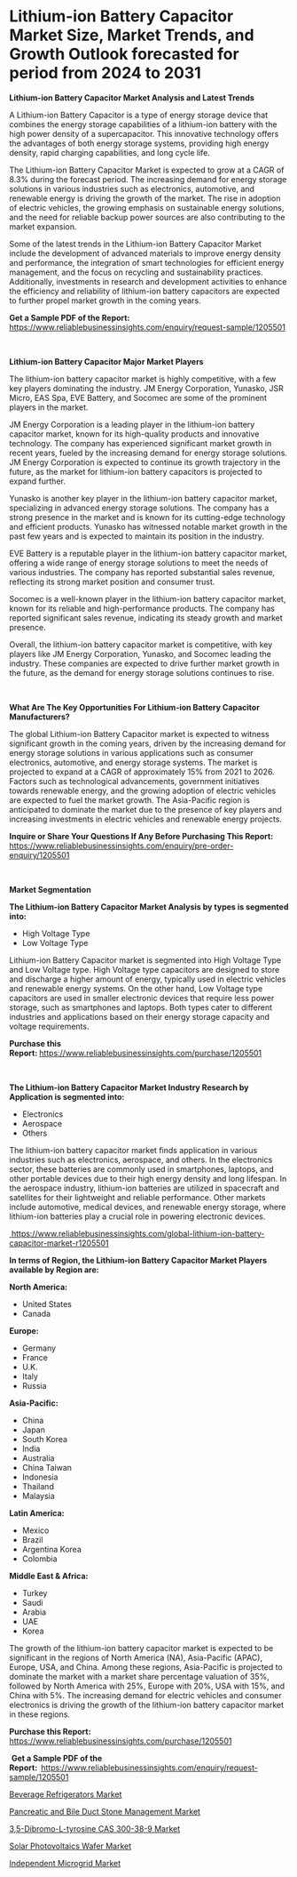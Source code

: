 <p><h1>Lithium-ion Battery Capacitor Market Size, Market Trends, and Growth Outlook forecasted for period from 2024 to 2031</h1></p><p><strong>Lithium-ion Battery Capacitor Market Analysis and Latest Trends</strong></p>
<p><p>A Lithium-ion Battery Capacitor is a type of energy storage device that combines the energy storage capabilities of a lithium-ion battery with the high power density of a supercapacitor. This innovative technology offers the advantages of both energy storage systems, providing high energy density, rapid charging capabilities, and long cycle life.</p><p>The Lithium-ion Battery Capacitor Market is expected to grow at a CAGR of 8.3% during the forecast period. The increasing demand for energy storage solutions in various industries such as electronics, automotive, and renewable energy is driving the growth of the market. The rise in adoption of electric vehicles, the growing emphasis on sustainable energy solutions, and the need for reliable backup power sources are also contributing to the market expansion.</p><p>Some of the latest trends in the Lithium-ion Battery Capacitor Market include the development of advanced materials to improve energy density and performance, the integration of smart technologies for efficient energy management, and the focus on recycling and sustainability practices. Additionally, investments in research and development activities to enhance the efficiency and reliability of lithium-ion battery capacitors are expected to further propel market growth in the coming years.</p></p>
<p><strong>Get a Sample PDF of the Report:&nbsp;</strong> <a href="https://www.reliablebusinessinsights.com/enquiry/request-sample/1205501">https://www.reliablebusinessinsights.com/enquiry/request-sample/1205501</a></p>
<p>&nbsp;</p>
<p><strong>Lithium-ion Battery Capacitor Major Market Players</strong></p>
<p><p>The lithium-ion battery capacitor market is highly competitive, with a few key players dominating the industry. JM Energy Corporation, Yunasko, JSR Micro, EAS Spa, EVE Battery, and Socomec are some of the prominent players in the market.</p><p>JM Energy Corporation is a leading player in the lithium-ion battery capacitor market, known for its high-quality products and innovative technology. The company has experienced significant market growth in recent years, fueled by the increasing demand for energy storage solutions. JM Energy Corporation is expected to continue its growth trajectory in the future, as the market for lithium-ion battery capacitors is projected to expand further.</p><p>Yunasko is another key player in the lithium-ion battery capacitor market, specializing in advanced energy storage solutions. The company has a strong presence in the market and is known for its cutting-edge technology and efficient products. Yunasko has witnessed notable market growth in the past few years and is expected to maintain its position in the industry.</p><p>EVE Battery is a reputable player in the lithium-ion battery capacitor market, offering a wide range of energy storage solutions to meet the needs of various industries. The company has reported substantial sales revenue, reflecting its strong market position and consumer trust.</p><p>Socomec is a well-known player in the lithium-ion battery capacitor market, known for its reliable and high-performance products. The company has reported significant sales revenue, indicating its steady growth and market presence.</p><p>Overall, the lithium-ion battery capacitor market is competitive, with key players like JM Energy Corporation, Yunasko, and Socomec leading the industry. These companies are expected to drive further market growth in the future, as the demand for energy storage solutions continues to rise.</p></p>
<p>&nbsp;</p>
<p><strong>What Are The Key Opportunities For Lithium-ion Battery Capacitor Manufacturers?</strong></p>
<p><p>The global Lithium-ion Battery Capacitor market is expected to witness significant growth in the coming years, driven by the increasing demand for energy storage solutions in various applications such as consumer electronics, automotive, and energy storage systems. The market is projected to expand at a CAGR of approximately 15% from 2021 to 2026. Factors such as technological advancements, government initiatives towards renewable energy, and the growing adoption of electric vehicles are expected to fuel the market growth. The Asia-Pacific region is anticipated to dominate the market due to the presence of key players and increasing investments in electric vehicles and renewable energy projects.</p></p>
<p><strong>Inquire or Share Your Questions If Any Before Purchasing This Report:</strong> <a href="https://www.reliablebusinessinsights.com/enquiry/pre-order-enquiry/1205501">https://www.reliablebusinessinsights.com/enquiry/pre-order-enquiry/1205501</a></p>
<p>&nbsp;</p>
<p><strong>Market Segmentation</strong></p>
<p><strong>The Lithium-ion Battery Capacitor Market Analysis by types is segmented into:</strong></p>
<p><ul><li>High Voltage Type</li><li>Low Voltage Type</li></ul></p>
<p><p>Lithium-ion Battery Capacitor market is segmented into High Voltage Type and Low Voltage type. High Voltage type capacitors are designed to store and discharge a higher amount of energy, typically used in electric vehicles and renewable energy systems. On the other hand, Low Voltage type capacitors are used in smaller electronic devices that require less power storage, such as smartphones and laptops. Both types cater to different industries and applications based on their energy storage capacity and voltage requirements.</p></p>
<p><strong>Purchase this Report:&nbsp;</strong><a href="https://www.reliablebusinessinsights.com/purchase/1205501">https://www.reliablebusinessinsights.com/purchase/1205501</a></p>
<p>&nbsp;</p>
<p><strong>The Lithium-ion Battery Capacitor Market Industry Research by Application is segmented into:</strong></p>
<p><ul><li>Electronics</li><li>Aerospace</li><li>Others</li></ul></p>
<p><p>The lithium-ion battery capacitor market finds application in various industries such as electronics, aerospace, and others. In the electronics sector, these batteries are commonly used in smartphones, laptops, and other portable devices due to their high energy density and long lifespan. In the aerospace industry, lithium-ion batteries are utilized in spacecraft and satellites for their lightweight and reliable performance. Other markets include automotive, medical devices, and renewable energy storage, where lithium-ion batteries play a crucial role in powering electronic devices.</p></p>
<p><a href="https://www.reliablebusinessinsights.com/global-lithium-ion-battery-capacitor-market-r1205501">&nbsp;https://www.reliablebusinessinsights.com/global-lithium-ion-battery-capacitor-market-r1205501</a></p>
<p><strong>In terms of Region, the Lithium-ion Battery Capacitor Market Players available by Region are:</strong></p>
<p>
    <p> <strong> North America: </strong>
        <ul>
            <li>United States</li>
            <li>Canada</li>
        </ul>
        </p> 
    <p> <strong> Europe: </strong>
        <ul>
            <li>Germany</li>
            <li>France</li>
            <li>U.K.</li>
            <li>Italy</li>
            <li>Russia</li>
        </ul>
        </p> 
    <p> <strong> Asia-Pacific: </strong>
        <ul>
            <li>China</li>
            <li>Japan</li>
            <li>South Korea</li>
            <li>India</li>
            <li>Australia</li>
            <li>China Taiwan</li>
            <li>Indonesia</li>
            <li>Thailand</li>
            <li>Malaysia</li>
        </ul>
        </p> 
    <p> <strong> Latin America: </strong>
        <ul>
            <li>Mexico</li>
            <li>Brazil</li>
            <li>Argentina Korea</li>
            <li>Colombia</li>
        </ul>
        </p> 
    <p> <strong> Middle East & Africa: </strong>
        <ul>
            <li>Turkey</li>
            <li>Saudi</li>
            <li>Arabia</li>
            <li>UAE</li>
            <li>Korea</li>
        </ul>
    </p>
    </p>
<p><p>The growth of the lithium-ion battery capacitor market is expected to be significant in the regions of North America (NA), Asia-Pacific (APAC), Europe, USA, and China. Among these regions, Asia-Pacific is projected to dominate the market with a market share percentage valuation of 35%, followed by North America with 25%, Europe with 20%, USA with 15%, and China with 5%. The increasing demand for electric vehicles and consumer electronics is driving the growth of the lithium-ion battery capacitor market in these regions.</p></p>
<p><strong>Purchase this Report: </strong><a href="https://www.reliablebusinessinsights.com/purchase/1205501">https://www.reliablebusinessinsights.com/purchase/1205501</a></p>
<p>&nbsp;<strong>Get a Sample PDF of the Report:&nbsp;&nbsp;</strong><a href="https://www.reliablebusinessinsights.com/enquiry/request-sample/1205501">https://www.reliablebusinessinsights.com/enquiry/request-sample/1205501</a></p>
<p><strong></strong></p>
<p><p><a href="https://medium.com/@jackiegrady1910/beverage-refrigerators-market-a-global-and-regional-analysis-focus-on-region-country-level-cec9e1cf3385">Beverage Refrigerators Market</a></p><p><a href="https://issuu.com/reportprime-2/docs/pancreatic-and-bile-duct-stone-management-market-s">Pancreatic and Bile Duct Stone Management Market</a></p><p><a href="https://github.com/julyju69/Market-Research-Report-List-4/blob/main/35-dibromo-l-tyrosine-cas-300-38-9-market.md">3,5-Dibromo-L-tyrosine CAS 300-38-9 Market</a></p><p><a href="https://medium.com/@brennakessler/solar-photovoltaics-wafer-market-a-global-and-regional-analysis-focus-on-end-user-product-and-4a26d701fdfa">Solar Photovoltaics Wafer Market</a></p><p><a href="https://issuu.com/reportprime-2/docs/independent-microgrid-market-size-2030.pptx">Independent Microgrid Market</a></p></p>